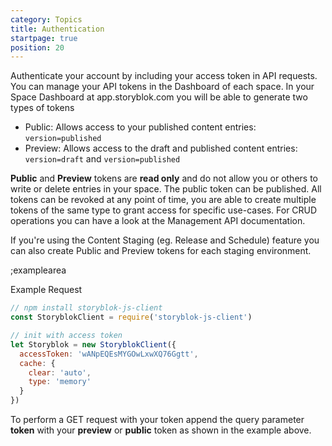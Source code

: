 ```yaml
---
category: Topics
title: Authentication
startpage: true
position: 20
---
```


Authenticate your account by including your access token in API requests. You can manage your API tokens in the Dashboard of each space. In your Space Dashboard at app.storyblok.com you will be able to generate two types of tokens

- Public: Allows access to your published content entries: `version=published` 
- Preview: Allows access to the draft and published content entries:  `version=draft` and `version=published`

**Public** and **Preview** tokens are **read only** and do not allow you or others to write or delete entries in your space. The public token can be published. All tokens can be revoked at any point of time, you are able to create multiple tokens of the same type to grant access for specific use-cases. For CRUD operations you can have a look at the Management API documentation.

If you're using the Content Staging (eg. Release and Schedule) feature you can also create Public and Preview tokens for each staging environment.

;examplearea

Example Request

<div v-if="$store.state.codelang == 'javascript'">

```javascript
// npm install storyblok-js-client
const StoryblokClient = require('storyblok-js-client')

// init with access token
let Storyblok = new StoryblokClient({
  accessToken: 'wANpEQEsMYGOwLxwXQ76Ggtt',
  cache: {
    clear: 'auto',
    type: 'memory'
  }
})
```

</div> 

<RequestExample url="https://api.storyblok.com/v1/cdn/stories?token=wANpEQEsMYGOwLxwXQ76Ggtt"></RequestExample>

To perform a GET request with your token append the query parameter **token** with your **preview** or **public** token as shown in the example above.